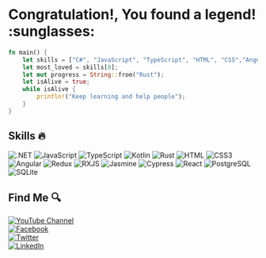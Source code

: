 <h1> Congratulation!, You found a legend! :sunglasses: </h1>

```rust
fn main() {
    let skills = ["C#", "JavaScript", "TypeScript", "HTML", "CSS","Angular","React","Kotlin"];
    let most_loved = skills[0];
    let mut progress = String::from("Rust");
    let isAlive = true;
    while isAlive {
        println!("Keep learning and help people");
    }
}
```
## Skills :fire:
 ![.NET](https://img.shields.io/badge/--239120?style=flat-square&logo=.net)
   ![JavaScript](https://img.shields.io/badge/-fff?style=flat-square&logo=javascript)
   ![TypeScript](https://img.shields.io/badge/-fff?style=flat-square&logo=typescript)
   ![Kotlin](https://img.shields.io/badge/-aqua?style=flat-square&logo=kotlin)
 ![Rust](https://img.shields.io/badge/-000?style=flat-square&logo=rust)
 ![HTML](https://img.shields.io/badge/-white?style=flat-square&logo=html5)
      ![CSS3](https://img.shields.io/badge/-1572B6?style=flat-square&logo=css3)
 ![Angular](https://img.shields.io/badge/-red?style=flat-square&logo=angular)
 ![Redux](https://img.shields.io/badge/-764ABC?style=flat-square&logo=redux)
  ![RXJS](https://img.shields.io/badge/-B7178C?style=flat-square&logo=reactivex)
 ![Jasmine](https://img.shields.io/badge/-8A4182?style=flat-square&logo=jasmine)
 ![Cypress](https://img.shields.io/badge/-17202C?style=flat-square&logo=cypress)
   ![React](https://img.shields.io/badge/-white?style=flat-square&logo=react)
    ![PostgreSQL](https://img.shields.io/badge/-336791?style=flat-square&logo=postgresql)
    ![SQLite](https://img.shields.io/badge/-003B57?style=flat-square&logo=sqlite)
        
## Find Me :mag:

 [![YouTube Channel](https://img.shields.io/badge/-YouTube-red?style=for-the-badge&logo=youtube)](https://www.youtube.com/c/EbrahimAlkadim)
 <br/>
 [![Facebook](https://img.shields.io/badge/-Facebook-white?style=for-the-badge&logo=facebook)](https://www.fb.com/ebrahimonfire98)
 <br/>
 [![Twitter](https://img.shields.io/badge/-Twitter-white?style=for-the-badge&logo=twitter)](https://twitter.com/heyiamhema)
 <br/>
 [![LinkedIn](https://img.shields.io/badge/-LinkedIn-0077B5?style=for-the-badge&logo=linkedin)](https://www.linkedin.com/in/ebrahimalkadim/)
